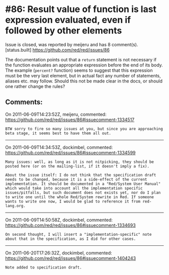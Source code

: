 
#86: Result value of function is last expression evaluated, even if followed by other elements 
================================================================================
Issue is closed, was reported by meijeru and has 8 comment(s).
[status.built]
<https://github.com/red/red/issues/86>

The documentation points out that a `return` statement is not necessary if the function evaluates an appropriate expression before the end of its body. The example (`percent?` function) seems to suggest that this expression must be the very last element, but in actual fact any number of statements, aliases etc. may follow. Should this not be made clear in the docs, or should one rather change the rules?



Comments:
--------------------------------------------------------------------------------

On 2011-06-09T14:23:52Z, meijeru, commented:
<https://github.com/red/red/issues/86#issuecomment-1334517>

    BTW sorry to fire so many issues at you, but since you are approaching beta stage, it seems best to have them all out.

--------------------------------------------------------------------------------

On 2011-06-09T14:34:53Z, dockimbel, commented:
<https://github.com/red/red/issues/86#issuecomment-1334599>

    Many issues: well, as long as it is not nitpicking, they should be posted here (or on the mailing-list, if it doesn't imply a fix).
    
    About the issue itself: I do not think that the specification draft needs to be changed, because it is a side-effect of the current implementation. It should be documented in a "Red/System User Manual" which would take into account all the implementation specific issues/pitfalls, but such document does not exists yet, nor do I plan to write one until the whole Red/System rewrite in Red. If someone wants to write one now, I would be glad to reference it from red-lang.org.

--------------------------------------------------------------------------------

On 2011-06-09T14:50:58Z, dockimbel, commented:
<https://github.com/red/red/issues/86#issuecomment-1334693>

    On second thought, I will insert a "implementation-specific" note about that in the specification, as I did for other cases.

--------------------------------------------------------------------------------

On 2011-06-20T17:26:32Z, dockimbel, commented:
<https://github.com/red/red/issues/86#issuecomment-1404243>

    Note added to specification draft.

